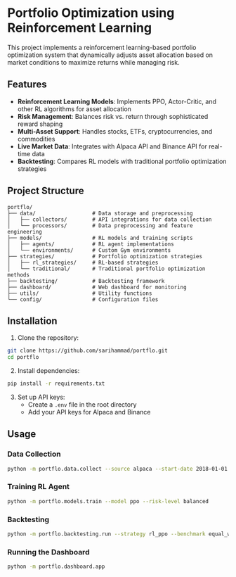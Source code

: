 # Portfolio Optimization using Reinforcement Learning

This project implements a reinforcement learning-based portfolio optimization system that dynamically adjusts asset allocation based on market conditions to maximize returns while managing risk.

## Features

- **Reinforcement Learning Models**: Implements PPO, Actor-Critic, and other RL algorithms for asset allocation
- **Risk Management**: Balances risk vs. return through sophisticated reward shaping
- **Multi-Asset Support**: Handles stocks, ETFs, cryptocurrencies, and commodities
- **Live Market Data**: Integrates with Alpaca API and Binance API for real-time data
- **Backtesting**: Compares RL models with traditional portfolio optimization strategies

## Project Structure

```
portflo/
├── data/                  # Data storage and preprocessing
│   ├── collectors/        # API integrations for data collection
│   └── processors/        # Data preprocessing and feature engineering
├── models/                # RL models and training scripts
│   ├── agents/            # RL agent implementations
│   └── environments/      # Custom Gym environments
├── strategies/            # Portfolio optimization strategies
│   ├── rl_strategies/     # RL-based strategies
│   └── traditional/       # Traditional portfolio optimization methods
├── backtesting/           # Backtesting framework
├── dashboard/             # Web dashboard for monitoring
├── utils/                 # Utility functions
└── config/                # Configuration files
```

## Installation

1. Clone the repository:

```bash
git clone https://github.com/sarihammad/portflo.git
cd portflo
```

2. Install dependencies:

```bash
pip install -r requirements.txt
```

3. Set up API keys:
   - Create a `.env` file in the root directory
   - Add your API keys for Alpaca and Binance

## Usage

### Data Collection

```bash
python -m portflo.data.collect --source alpaca --start-date 2018-01-01
```

### Training RL Agent

```bash
python -m portflo.models.train --model ppo --risk-level balanced
```

### Backtesting

```bash
python -m portflo.backtesting.run --strategy rl_ppo --benchmark equal_weight
```

### Running the Dashboard

```bash
python -m portflo.dashboard.app
```
